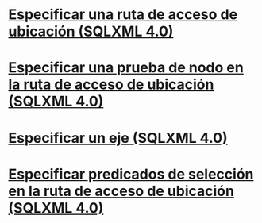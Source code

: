 # [Especificar una ruta de acceso de ubicación (SQLXML 4.0)](specifying-a-location-path-sqlxml-4-0.md)
# [Especificar una prueba de nodo en la ruta de acceso de ubicación (SQLXML 4.0)](specifying-a-node-test-in-the-location-path-sqlxml-4-0.md)
# [Especificar un eje (SQLXML 4.0)](specifying-an-axis-sqlxml-4-0.md)
# [Especificar predicados de selección en la ruta de acceso de ubicación (SQLXML 4.0)](specifying-selection-predicates-in-the-location-path-sqlxml-4-0.md)
